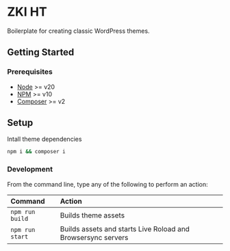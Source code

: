# ZKI HT <!-- omit in toc -->

Boilerplate for creating classic WordPress themes.

## Getting Started

### Prerequisites

- [Node](https://nodejs.org) >= v20
- [NPM](https://npmjs.com) >= v10
- [Composer](https://getcomposer.org/) >= v2

## Setup

Intall theme dependencies

```bash
npm i && composer i
```


### Development

From the command line, type any of the following to perform an action:

Command | Action
:- | :-
`npm run build` | Builds theme assets
`npm run start` | Builds assets and starts Live Roload and Browsersync servers

